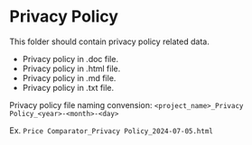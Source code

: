 # Privacy Policy

This folder should contain privacy policy related data.
- Privacy policy in .doc file.
- Privacy policy in .html file.
- Privacy policy in .md file.
- Privacy policy in .txt file.

Privacy policy file naming convension: `<project_name>_Privacy Policy_<year>-<month>-<day>`

Ex. `Price Comparator_Privacy Policy_2024-07-05.html`
